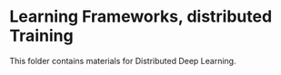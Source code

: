 # Learning Frameworks, distributed Training

This folder contains materials for Distributed Deep Learning.

